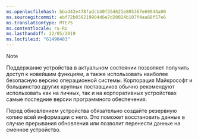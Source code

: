 ```yaml
---
ms.openlocfilehash: bbad42e478fadcb40f35d621e805367e60944a00
ms.sourcegitcommit: ebf72b038219904d6e7d20024b107f4aa68f57e6
ms.translationtype: MTE75
ms.contentlocale: ru-RU
ms.lasthandoff: 12/05/2019
ms.locfileid: "61490483"
---
```

  > [!NOTE]
  > Поддержание устройства в актуальном состоянии позволяет получить доступ к новейшим функциям, а также использовать наиболее безопасную версию операционной системы. Корпорация Майкрософт и большинство других крупных поставщиков обычно рекомендуют использовать как на личных, так и на корпоративных устройствах самые последние версии программного обеспечения.

Перед обновлением устройства обязательно создайте резервную копию всей информации с него. Это поможет восстановить данные в случае прерывания обновления или позволит перенести данные на сменное устройство. 
